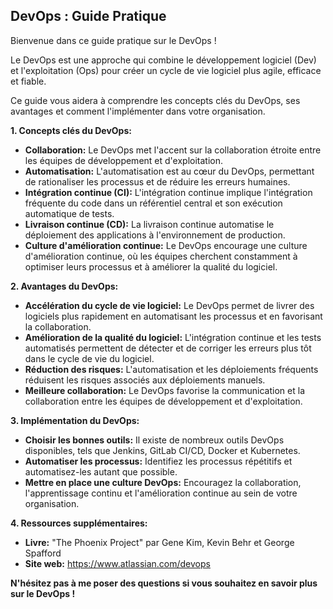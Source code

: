 ##  DevOps : Guide Pratique 

Bienvenue dans ce guide pratique sur le DevOps ! 

Le DevOps est une approche qui combine le développement logiciel (Dev) et l'exploitation (Ops) pour créer un cycle de vie logiciel plus agile, efficace et fiable. 

Ce guide vous aidera à comprendre les concepts clés du DevOps, ses avantages et comment l'implémenter dans votre organisation.

**1.  Concepts clés du DevOps:**

* **Collaboration:** Le DevOps met l'accent sur la collaboration étroite entre les équipes de développement et d'exploitation. 
* **Automatisation:**  L'automatisation est au cœur du DevOps, permettant de rationaliser les processus et de réduire les erreurs humaines. 
* **Intégration continue (CI):** L'intégration continue implique l'intégration fréquente du code dans un référentiel central et son exécution automatique de tests.
* **Livraison continue (CD):** La livraison continue automatise le déploiement des applications à l'environnement de production.
* **Culture d'amélioration continue:** Le DevOps encourage une culture d'amélioration continue, où les équipes cherchent constamment à optimiser leurs processus et à améliorer la qualité du logiciel.

**2. Avantages du DevOps:**

* **Accélération du cycle de vie logiciel:** Le DevOps permet de livrer des logiciels plus rapidement en automatisant les processus et en favorisant la collaboration.
* **Amélioration de la qualité du logiciel:** L'intégration continue et les tests automatisés permettent de détecter et de corriger les erreurs plus tôt dans le cycle de vie du logiciel.
* **Réduction des risques:** L'automatisation et les déploiements fréquents réduisent les risques associés aux déploiements manuels.
* **Meilleure collaboration:** Le DevOps favorise la communication et la collaboration entre les équipes de développement et d'exploitation.

**3. Implémentation du DevOps:**

* **Choisir les bonnes outils:** Il existe de nombreux outils DevOps disponibles, tels que Jenkins, GitLab CI/CD, Docker et Kubernetes.
* **Automatiser les processus:** Identifiez les processus répétitifs et automatisez-les autant que possible.
* **Mettre en place une culture DevOps:** Encouragez la collaboration, l'apprentissage continu et l'amélioration continue au sein de votre organisation.

**4. Ressources supplémentaires:**

* **Livre:** "The Phoenix Project" par Gene Kim, Kevin Behr et George Spafford
* **Site web:** https://www.atlassian.com/devops

**N'hésitez pas à me poser des questions si vous souhaitez en savoir plus sur le DevOps !**



